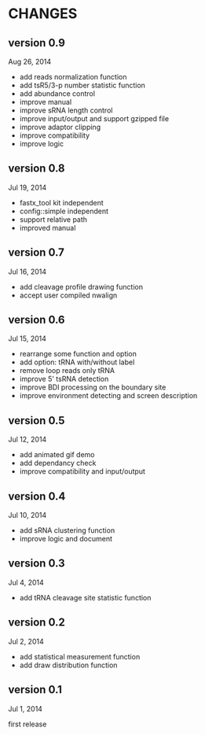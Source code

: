 # CHANGES


## version 0.9

Aug 26, 2014

- add reads normalization function
- add tsR5/3-p number statistic function
- add abundance control
- improve manual
- improve sRNA length control
- improve input/output and support gzipped file
- improve adaptor clipping
- improve compatibility
- improve logic


## version 0.8

Jul 19, 2014

- fastx_tool kit independent
- config::simple independent
- support relative path
- improved manual


## version 0.7

Jul 16, 2014

- add cleavage profile drawing function
- accept user compiled nwalign


## version 0.6

Jul 15, 2014

- rearrange some function and option
- add option: tRNA with/without label
- remove loop reads only tRNA
- improve 5' tsRNA detection
- improve BDI processing on the boundary site
- improve environment detecting and screen description


## version 0.5

Jul 12, 2014
- add animated gif demo
- add dependancy check
- improve compatibility and input/output


## version 0.4

Jul 10, 2014

- add sRNA clustering function
- improve logic and document


## version 0.3

Jul 4, 2014

- add tRNA cleavage site statistic function


## version 0.2

Jul 2, 2014

- add statistical measurement function
- add draw distribution function


## version 0.1

Jul 1, 2014

first release
